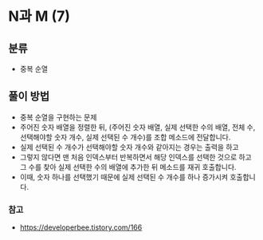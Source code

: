 # N과 M (7)

## 분류
- 중복 순열

## 풀이 방법
- 중복 순열을 구현하는 문제
- 주어진 숫자 배열을 정렬한 뒤, (주어진 숫자 배열, 실제 선택한 수의 배열, 전체 수, 선택해야할 숫자 개수, 실제 선택된 수 개수)를 조합 메소드에 전달합니다.
- 실제 선택된 수 개수가 선택해야할 숫자 개수와 같아지는 경우는 출력을 하고
- 그렇지 않다면 맨 처음 인덱스부터 반복하면서 해당 인덱스를 선택한 것으로 하고 그 수를 찾아 실제 선택한 수의 배열에 추가한 뒤 메소드를 재귀 호출합니다.
- 이때, 숫자 하나를 선택했기 때문에 실제 선택된 수 개수를 하나 증가시켜 호출합니다.

### 참고
- https://developerbee.tistory.com/166
